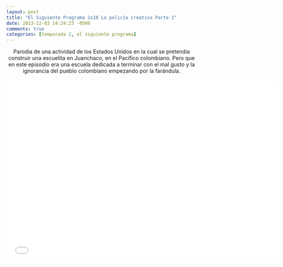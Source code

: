 ```yaml
---
layout: post
title: "El Siguiente Programa 2x10 La policía creativa Parte 1"
date: 2013-12-03 14:24:23 -0500
comments: true
categories: [temporada 2, el siguiente programa]
---
```

<div align="center">
Parodia de una actividad de los Estados Unidos en la cual se pretendía construir una escuelita en Juanchaco, en el Pacífico colombiano. Pero que en este episodio era una escuela dedicada a terminar con el mal gusto y la ignorancia del pueblo colombiano empezando por la farándula.
<br></br>
<iframe width="720" height="480" src="//www.youtube.com/embed/r7zkU5M903g" frameborder="0" allowfullscreen></iframe>
</div>
